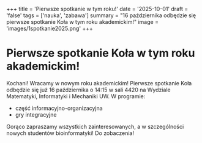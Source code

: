 +++
title = 'Pierwsze spotkanie w tym roku!'
date = '2025-10-01'
draft = 'false'
tags = ['nauka', 'zabawa']
summary = "16 października odbędzie się pierwsze spotkanie Koła w tym roku akademickim!"
image = 'images/1spotkanie2025.png'
+++

<!-- Tutaj START - cała treść posta -->
# Pierwsze spotkanie Koła w tym roku akademickim! #

Kochani! Wracamy w nowym roku akademickim! Pierwsze spotkanie Koła odbędzie się już 16 października o 14:15 w sali 4420 na Wydziale Matematyki, Informatyki i Mechaniki UW. 
W programie:
- część informacyjno-organizacyjna
- gry integracyjne

Gorąco zapraszamy wszystkich zainteresowanych, a w szczególności nowych studentów bioinformatyki! Do zobaczenia!
